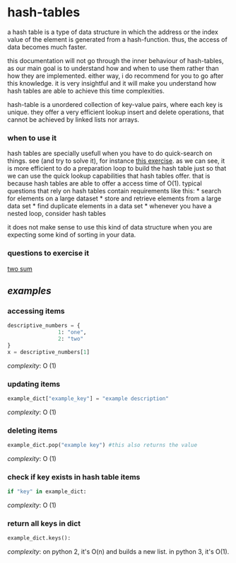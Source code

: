 # hash-tables
a hash table is a type of data structure in which the address or the index value of the element is generated from a hash-function. thus, the access of data becomes much faster.

this documentation will not go through the inner behaviour of hash-tables, as our main goal is to understand how and when to use them rather than how they are implemented. either way, i do recommend for you to go after this knowledge. it is very insightful and it will make you understand how hash tables are able to achieve this time complexities.

hash-table is a unordered collection of key-value pairs, where each key is unique. they offer a very efficient lookup insert and delete operations, that cannot be achieved by linked lists nor arrays.

### when to use it

hash tables are specially usefull when you have to do quick-search on things. see (and try to solve it), for instance [this exercise](arrays/two_sum.md). as we can see, it is more efficient to do a preparation loop to build the hash table just so that we can use the quick lookup capabilities that hash tables offer. that is because hash tables are able to offer a access time of O(1).
typical questions that rely on hash tables contain requirements like this:
	* search for elements on a large dataset
	* store and retrieve elements from a large data set
	* find duplicate elements in a data set
	* whenever you have a nested loop, consider hash tables

it does not make sense to use this kind of data structure when you are expecting some kind of sorting in your data.

### questions to exercise it
[two sum](arrays/two_sum.md)


## _examples_

### accessing items 

```python
descriptive_numbers = {
				1: "one",
				2: "two"
}
x = descriptive_numbers[1]
```
_complexity_: O (1)


### updating items 

```python
example_dict["example_key"] = "example description"
```
_complexity_: O (1)

### deleting items 

```python
example_dict.pop("example key") #this also returns the value
```
_complexity_: O (1)

### check if key exists in hash table items 

```python
if "key" in example_dict: 
```
_complexity_: O (1)

### return all keys in dict 

```python
example_dict.keys(): 
```
_complexity_: on python 2, it's O(n) and builds a new list. in python 3, it's O(1).